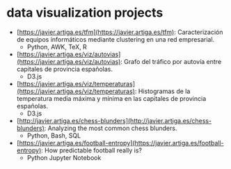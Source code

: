 # data visualization projects

- [https://javier.artiga.es/tfm](https://javier.artiga.es/tfm): Caracterización de equipos informáticos mediante clustering en una red empresarial.
    - Python, AWK, TeX, R
- [https://javier.artiga.es/viz/autovias](https://javier.artiga.es/viz/autovias): Grafo del tráfico por autovía entre capitales de provincia españolas.
    - D3.js
- [https://javier.artiga.es/viz/temperaturas](https://javier.artiga.es/viz/temperaturas): Histogramas de la temperatura media máxima y mínima en las capitales de provincia españolas.
    - D3.js
- [http://javier.artiga.es/chess-blunders](http://javier.artiga.es/chess-blunders): Analyzing the most common chess blunders.
    - Python, Bash, SQL
- [https://javier.artiga.es/football-entropy](https://javier.artiga.es/football-entropy): How predictable football really is?
    - Python Jupyter Notebook
